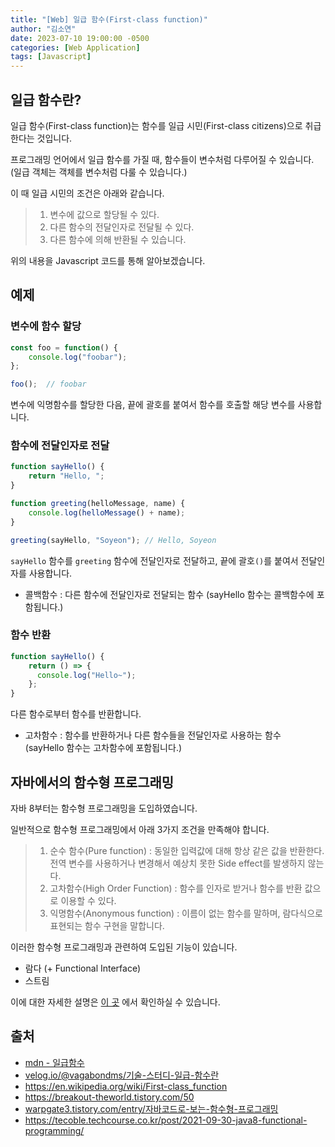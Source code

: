 ```yaml
---
title: "[Web] 일급 함수(First-class function)"
author: "김소연"
date: 2023-07-10 19:00:00 -0500
categories: [Web Application]
tags: [Javascript]
---
```




## 일급 함수란?

일급 함수(First-class function)는 함수를 일급 시민(First-class citizens)으로 취급한다는 것입니다.

프로그래밍 언어에서 일급 함수를 가질 때, 함수들이 변수처럼 다루어질 수 있습니다.
(일급 객체는 객체를 변수처럼 다룰 수 있습니다.)



이 때 일급 시민의 조건은 아래와 같습니다.

> 1. 변수에 값으로 할당될 수 있다.
> 2. 다른 함수의 전달인자로 전달될 수 있다.
> 3. 다른 함수에 의해 반환될 수 있습니다.



위의 내용을 Javascript 코드를 통해 알아보겠습니다.



## 예제

### 변수에 함수 할당

```javascript
const foo = function() {
	console.log("foobar");
};

foo();	// foobar
```

변수에 익명함수를 할당한 다음, 끝에 괄호를 붙여서 함수를 호출할 해당 변수를 사용합니다.



### 함수에 전달인자로 전달

```javascript
function sayHello() {
	return "Hello, ";
}

function greeting(helloMessage, name) {
	console.log(helloMessage() + name);
}

greeting(sayHello, "Soyeon"); // Hello, Soyeon
```

`sayHello` 함수를 `greeting` 함수에 전달인자로 전달하고, 끝에 괄호`()`를 붙여서 전달인자를 사용합니다.

- 콜백함수 : 다른 함수에 전달인자로 전달되는 함수 
  (sayHello 함수는 콜백함수에 포함됩니다.)



### 함수 반환

```javascript
function sayHello() {
    return () => {
      console.log("Hello~");
    };
}
```

다른 함수로부터 함수를 반환합니다.

- 고차함수 : 함수를 반환하거나 다른 함수들을 전달인자로 사용하는 함수  
  (sayHello 함수는 고차함수에 포함됩니다.)



## 자바에서의 함수형 프로그래밍

자바 8부터는 함수형 프로그래밍을 도입하였습니다.

일반적으로 함수형 프로그래밍에서 아래 3가지 조건을 만족해야 합니다.

> 1. 순수 함수(Pure function) : 동일한 입력값에 대해 항상 같은 값을 반환한다. 전역 변수를 사용하거나 변경해서 예상치 못한 Side effect를 발생하지 않는다.
> 2. 고차함수(High Order Function) : 함수를 인자로 받거나 함수를 반환 값으로 이용할 수 있다.
> 3. 익명함수(Anonymous function) : 이름이 없는 함수를 말하며, 람다식으로 표현되는 함수 구현을 말합니다.



이러한 함수형 프로그래밍과 관련하여 도입된 기능이 있습니다.

- 람다 (+ Functional Interface)
- 스트림

이에 대한 자세한 설명은 [이 곳](https://km-so-yeon.github.io/posts/Language-Lambda-Stream/) 에서 확인하실 수 있습니다.



## 출처

- [mdn - 일급함수](https://developer.mozilla.org/ko/docs/Glossary/First-class_Function)
- [velog.io/@vagabondms/기술-스터디-일급-함수란](https://velog.io/@vagabondms/%EA%B8%B0%EC%88%A0-%EC%8A%A4%ED%84%B0%EB%94%94-%EC%9D%BC%EA%B8%89-%ED%95%A8%EC%88%98%EB%9E%80)
- https://en.wikipedia.org/wiki/First-class_function
- https://breakout-theworld.tistory.com/50
- [warpgate3.tistory.com/entry/자바코드로-보는-함수형-프로그래밍](https://warpgate3.tistory.com/entry/%EC%9E%90%EB%B0%94%EC%BD%94%EB%93%9C%EB%A1%9C-%EB%B3%B4%EB%8A%94-%ED%95%A8%EC%88%98%ED%98%95-%ED%94%84%EB%A1%9C%EA%B7%B8%EB%9E%98%EB%B0%8D-Functional-Programming-in-Java)
- https://tecoble.techcourse.co.kr/post/2021-09-30-java8-functional-programming/